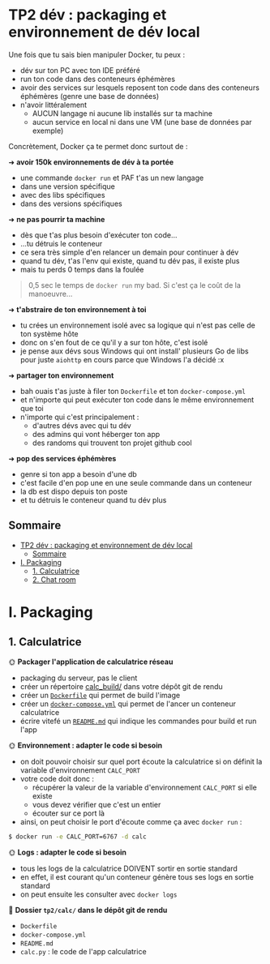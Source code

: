 # TP2 dév : packaging et environnement de dév local

Une fois que tu sais bien manipuler Docker, tu peux :

- dév sur ton PC avec ton IDE préféré
- run ton code dans des conteneurs éphémères
- avoir des services sur lesquels reposent ton code dans des conteneurs éphémères (genre une base de données)
- n'avoir littéralement
  - AUCUN langage ni aucune lib installés sur ta machine
  - aucun service en local ni dans une VM (une base de données par exemple)

Concrètement, Docker ça te permet donc surtout de :

➜ **avoir 150k environnements de dév à ta portée**

- une commande `docker run` et PAF t'as un new langage
- dans une version spécifique
- avec des libs spécifiques
- dans des versions spécifiques

➜ **ne pas pourrir ta machine**

- dès que t'as plus besoin d'exécuter ton code...
- ...tu détruis le conteneur
- ce sera très simple d'en relancer un demain pour continuer à dév
- quand tu dév, t'as l'env qui existe, quand tu dév pas, il existe plus
- mais tu perds 0 temps dans la foulée

> 0,5 sec le temps de `docker run` my bad. Si c'est ça le coût de la manoeuvre...

➜ **t'abstraire de ton environnement à toi**

- tu crées un environnement isolé avec sa logique qui n'est pas celle de ton système hôte
- donc on s'en fout de ce qu'il y a sur ton hôte, c'est isolé
- je pense aux dévs sous Windows qui ont install' plusieurs Go de libs pour juste `aiohttp` en cours parce que Windows l'a décidé :x

➜ **partager ton environnement**

- bah ouais t'as juste à filer ton `Dockerfile` et ton `docker-compose.yml`
- et n'importe qui peut exécuter ton code dans le même environnement que toi
- n'importe qui c'est principalement :
  - d'autres dévs avec qui tu dév
  - des admins qui vont héberger ton app
  - des randoms qui trouvent ton projet github cool

➜ **pop des services éphémères**

- genre si ton app a besoin d'une db
- c'est facile d'en pop une en une seule commande dans un conteneur
- la db est dispo depuis ton poste
- et tu détruis le conteneur quand tu dév plus

## Sommaire

- [TP2 dév : packaging et environnement de dév local](#tp2-dév--packaging-et-environnement-de-dév-local)
  - [Sommaire](#sommaire)
- [I. Packaging](#i-packaging)
  - [1. Calculatrice](#1-calculatrice)
  - [2. Chat room](#2-chat-room)

# I. Packaging

## 1. Calculatrice

🌞 **Packager l'application de calculatrice réseau**

- packaging du serveur, pas le client
- créer un répertoire [calc_build/](/TP2/calc_build/) dans votre dépôt git de rendu
- créer un [`Dockerfile`](/TP2/calc_build/Dockerfile) qui permet de build l'image
- créer un [`docker-compose.yml`](/TP2/calc_build/docker-compose.yml) qui permet de l'ancer un conteneur calculatrice
- écrire vitefé un [`README.md`](/TP2/calc_build/README.md) qui indique les commandes pour build et run l'app

🌞 **Environnement : adapter le code si besoin**

- on doit pouvoir choisir sur quel port écoute la calculatrice si on définit la variable d'environnement `CALC_PORT`
- votre code doit donc :
  - récupérer la valeur de la variable d'environnement `CALC_PORT` si elle existe
  - vous devez vérifier que c'est un entier
  - écouter sur ce port là
- ainsi, on peut choisir le port d'écoute comme ça avec `docker run` :

```bash
$ docker run -e CALC_PORT=6767 -d calc
```

🌞 **Logs : adapter le code si besoin**

- tous les logs de la calculatrice DOIVENT sortir en sortie standard
- en effet, il est courant qu'un conteneur génère tous ses logs en sortie standard
- on peut ensuite les consulter avec `docker logs`

📜 **Dossier `tp2/calc/` dans le dépôt git de rendu**

- `Dockerfile`
- `docker-compose.yml`
- `README.md`
- `calc.py` : le code de l'app calculatrice
